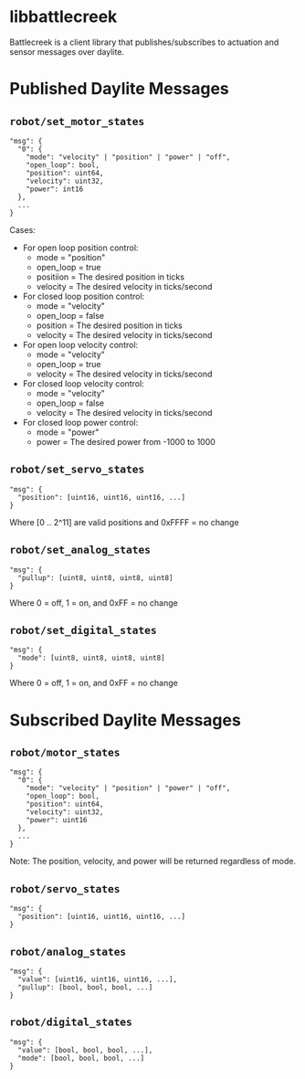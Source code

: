 libbattlecreek
==============

Battlecreek is a client library that publishes/subscribes to actuation and sensor messages over daylite.


Published Daylite Messages
===========================

`robot/set_motor_states`
-----------------------

```
"msg": {
  "0": {
    "mode": "velocity" | "position" | "power" | "off",
    "open_loop": bool,
    "position": uint64,
    "velocity": uint32,
    "power": int16
  },
  ...
}
```

Cases:
  - For open loop position control:
    - mode = "position"
    - open_loop = true
    - positiion = The desired position in ticks
    - velocity = The desired velocity in ticks/second
  - For closed loop position control:
    - mode = "velocity"
    - open_loop = false
    - position = The desired position in ticks
    - velocity = The desired velocity in ticks/second
  - For open loop velocity control:
    - mode = "velocity"
    - open_loop = true
    - velocity = The desired velocity in ticks/second
  - For closed loop velocity control:
    - mode = "velocity"
    - open_loop = false
    - velocity = The desired velocity in ticks/second
  - For closed loop power control:
    - mode = "power"
    - power = The desired power from -1000 to 1000
  

`robot/set_servo_states`
------------------------

```
"msg": {
  "position": [uint16, uint16, uint16, ...]
}
```

Where [0 .. 2^11] are valid positions and 0xFFFF = no change

`robot/set_analog_states`
-------------------------

```
"msg": {
  "pullup": [uint8, uint8, uint8, uint8]
}
```

Where 0 = off, 1 = on, and 0xFF = no change


`robot/set_digital_states`
-------------------------

```
"msg": {
  "mode": [uint8, uint8, uint8, uint8]
}
```

Where 0 = off, 1 = on, and 0xFF = no change


Subscribed Daylite Messages
===========================

`robot/motor_states`
-------------------

```
"msg": {
  "0": {
    "mode": "velocity" | "position" | "power" | "off",
    "open_loop": bool,
    "position": uint64,
    "velocity": uint32,
    "power": uint16
  },
  ...
}
```

Note: The position, velocity, and power will be returned regardless of mode.

`robot/servo_states`
------------------------

```
"msg": {
  "position": [uint16, uint16, uint16, ...]
}
```

`robot/analog_states`
---------------

```
"msg": {
  "value": [uint16, uint16, uint16, ...],
  "pullup": [bool, bool, bool, ...]
}
```

`robot/digital_states`
----------------

```
"msg": {
  "value": [bool, bool, bool, ...],
  "mode": [bool, bool, bool, ...]
}
```
